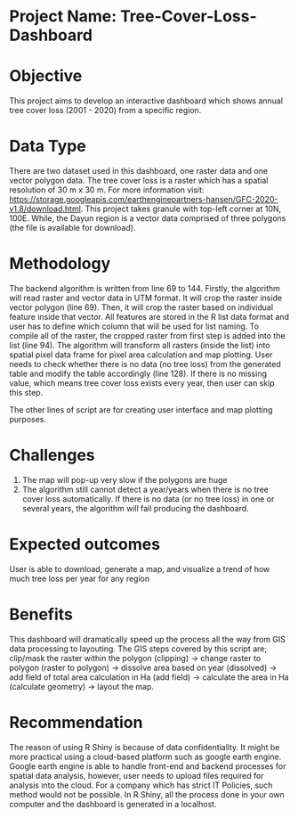 # Project Name: Tree-Cover-Loss-Dashboard

# Objective
This project aims to develop an interactive dashboard which shows annual tree cover loss (2001 - 2020) from a specific region.

# Data Type
There are two dataset used in this dashboard, one raster data and one vector polygon data. The tree cover loss is a raster which has a spatial resolution of 30 m x 30 m. For more information visit: https://storage.googleapis.com/earthenginepartners-hansen/GFC-2020-v1.8/download.html. This project takes granule with top-left corner at 10N, 100E.  While, the Dayun region is a vector data comprised of three polygons (the file is available for download).

# Methodology
The backend algorithm is written from line 69 to 144. Firstly, the algorithm will read raster and vector data in UTM format. It will crop the raster inside vector polygon (line 69). Then, it will crop the raster based on individual feature inside that vector. All features are stored in the R list data format and user has to define which column that will be used for list naming. To compile all of the raster, the cropped raster from first step is added into the list (line 94). The algorithm will transform all rasters (inside the list) into spatial pixel data frame for pixel area calculation and map plotting. User needs to check whether there is no data (no tree loss) from the generated table and modify the table accordingly (line 128). If there is no missing value, which means tree cover loss exists every year, then user can skip this step. 

The other lines of script are for creating user interface and map plotting purposes.

# Challenges
1. The map will pop-up very slow if the polygons are huge
2. The algorithm still cannot detect a year/years when there is no tree cover loss automatically. If there is no data (or no tree loss) in one or several years, the algorithm will fail producing the dashboard.

# Expected outcomes
User is able to download, generate a map, and visualize a trend of how much tree loss per year for any region

# Benefits
This dashboard will dramatically speed up the process all the way from GIS data processing to layouting. The GIS steps covered by this script are; clip/mask the raster within the polygon (clipping) -> change raster to polygon (raster to polygon) -> dissolve area based on year (dissolved) -> add field of total area calculation in Ha (add field) -> calculate the area in Ha (calculate geometry) -> layout the map.

# Recommendation
The reason of using R Shiny is because of data confidentiality. It might be more practical using a cloud-based platform such as google earth engine. Google earth engine is able to handle front-end and backend processes for spatial data analysis, however, user needs to upload files required for analysis into the cloud. For a company which has strict IT Policies, such method would not be possible. In R Shiny, all the process done in your own computer and the dashboard is generated in a localhost.

  
